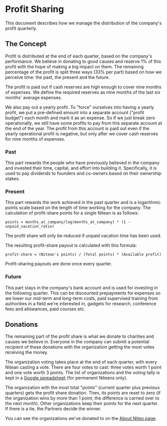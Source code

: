 # Profit Sharing

This document describes how we manage the distribution of the company's profit quarterly.

## The Concept

Profit is distributed at the end of each quarter, based on the company's performance. We believe in donating to good causes and reserve 1% of this profit with the hope of making a big impact on them. The remaining percentage of the profit is split three ways (33% per part) based on how we perceive time: the past, the present and the future.

The profit is paid out if cash reserves are high enough to cover nine months of expenses. We define the required reserves as nine months of the last six months' average expenses.

We also pay out a yearly profit. To "force" ourselves into having a yearly profit, we put a pre-defined amount into a separate account ("profit budget") each month and mark it as an expense. So if we just break zero operationally, we still have some profits to pay from this separate account at the end of the year. The profit from this account is paid out even if the yearly operational profit is negative, but only after we cover cash reserves for nine months of expenses.

### Past

This part rewards the people who have previously believed in the company and invested their time, capital, and effort into building it. Specifically, it is used to pay dividends to founders and co-owners based on their ownership stakes.


### Present

This part rewards the work achieved in the past quarter and is a logarithmic points scale based on the length of time working for the company. The calculation of profit-share points for a single Nitean is as follows:

    points = months_at_company/log(months_at_company) * (1 - unpaid_vacation_ratio)

The profit share will only be reduced if unpaid vacation time has been used.

The resulting profit-share payout is calculated with this formula:

    profit-share = (Nitean's points) / (Total points) * (Available profit)

Profit-sharing payouts are done once every quarter.

### Future

This part stays in the company's bank account and is used for investing in the following quarter. This can be discounted prepayments for expenses so we lower our mid-term and long-term costs, paid supervised training from authorities in a field we're interested in, gadgets for research, conference fees and allowances, paid courses etc.


## Donations

The remaining part of the profit share is what we donate to charities and causes we believe in. Everyone in the company can submit a potential recipient of these donations with the organization getting the most votes receiving the money.

The organization voting takes place at the end of each quarter, with every Nitean casting a vote. There are four votes to cast: three votes worth 1 point and one vote worth 3 points. The list of organizations and the voting tally is kept in a [Google spreadsheet](https://docs.google.com/spreadsheets/d/1UZl9-uycPe-Ntauqgp2NNabx-NBBlqrI_FH6u5erI1Q/) (for permanent Niteans only).

The organization with the most total "points" (current quarter plus previous quarters) gets the profit share donation. Then, its points are reset to zero (if the organization wins by more than 1 point, the difference is carried over to the next month). Other organizations keep their points for the next quarter. If there is a tie, the Partners decide the winner.

You can see the organizations we've donated to on the [About Niteo page](https://niteo.co/about).
